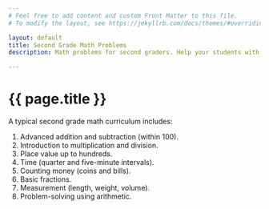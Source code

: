 ```yaml
---
# Feel free to add content and custom Front Matter to this file.
# To modify the layout, see https://jekyllrb.com/docs/themes/#overriding-theme-defaults

layout: default
title: Second Grade Math Problems 
description: Math problems for second graders. Help your students with math practice. Make and download practice worksheets as PDF immediately!

---
```

# {{ page.title }}
A typical second grade math curriculum includes:

1. Advanced addition and subtraction (within 100).
2. Introduction to multiplication and division.
3. Place value up to hundreds.
4. Time (quarter and five-minute intervals).
5. Counting money (coins and bills).
6. Basic fractions.
7. Measurement (length, weight, volume).
8. Problem-solving using arithmetic.

